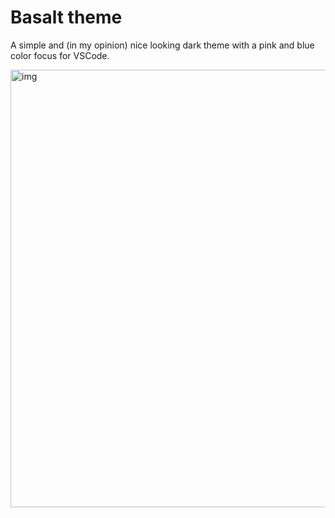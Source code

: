 # Basalt theme

A simple and (in my opinion) nice looking dark theme with a pink and blue color focus for VSCode.

<img src="https://user-images.githubusercontent.com/50629201/193953090-11f95ce7-8330-471d-916c-947149b77fab.png" alt="img" width="700"/>
